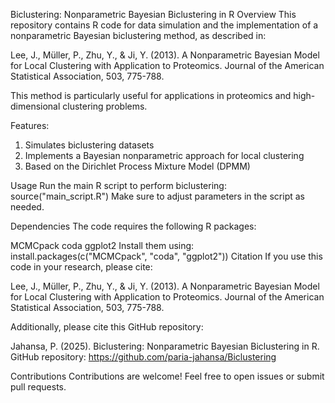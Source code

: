 Biclustering: Nonparametric Bayesian Biclustering in R
Overview
This repository contains R code for data simulation and the implementation of a nonparametric Bayesian biclustering method, as described in:

Lee, J., Müller, P., Zhu, Y., & Ji, Y. (2013).
A Nonparametric Bayesian Model for Local Clustering with Application to Proteomics.
Journal of the American Statistical Association, 503, 775-788.

This method is particularly useful for applications in proteomics and high-dimensional clustering problems.

Features:
1. Simulates biclustering datasets
2. Implements a Bayesian nonparametric approach for local clustering
3. Based on the Dirichlet Process Mixture Model (DPMM)

Usage
Run the main R script to perform biclustering:
source("main_script.R")
Make sure to adjust parameters in the script as needed.

Dependencies
The code requires the following R packages:

MCMCpack
coda
ggplot2
Install them using:
install.packages(c("MCMCpack", "coda", "ggplot2"))
Citation
If you use this code in your research, please cite:

 Lee, J., Müller, P., Zhu, Y., & Ji, Y. (2013).
A Nonparametric Bayesian Model for Local Clustering with Application to Proteomics.
Journal of the American Statistical Association, 503, 775-788.

Additionally, please cite this GitHub repository:

Jahansa, P. (2025). Biclustering: Nonparametric Bayesian Biclustering in R.
GitHub repository: https://github.com/paria-jahansa/Biclustering

Contributions
Contributions are welcome! Feel free to open issues or submit pull requests.
